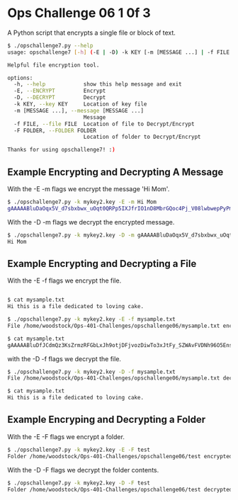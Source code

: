 # Ops Challenge 06 1 0f 3

A Python script that encrypts a single file or block of text.

```bash
$ ./opschallenge7.py --help
usage: opschallenge7 [-h] (-E | -D) -k KEY [-m [MESSAGE ...] | -f FILE | -F FOLDER]

Helpful file encryption tool.

options:
  -h, --help            show this help message and exit
  -E, --ENCRYPT         Encrypt
  -D, --DECRYPT         Decrypt
  -k KEY, --key KEY     Location of key file
  -m [MESSAGE ...], --message [MESSAGE ...]
                        Message
  -f FILE, --file FILE  Location of file to Decrypt/Encrypt
  -F FOLDER, --FOLDER FOLDER
                        Location of folder to Decrypt/Encrypt

Thanks for using opschallenge7! :)
```

## Example Encrypting and Decrypting A Message

With the -E -m flags we encrypt the message 'Hi Mom'.

```bash
$ ./opschallenge7.py -k mykey2.key -E -m Hi Mom
gAAAAABluDaOqx5V_d7sbxbwx_uOqt0QRPp5IXJfrIO1nD8MbrGQoc4Pj_V08lwbwepPyPmjfsflhPH2MrN6WJH79TqVAeVqIg==
```

With the -D -m flags we decrypt the encrypted message.

```bash
$ ./opschallenge7.py -k mykey2.key -D -m gAAAAABluDaOqx5V_d7sbxbwx_uOqt0QRPp5IXJfrIO1nD8MbrGQoc4Pj_V08lwbwepPyPmjfsflhPH2MrN6WJH79TqVAeVqIg==
Hi Mom
```

## Example Encrypting and Decrypting a File

With the -E -f flags we encrypt the file.

```bash

$ cat mysample.txt 
Hi this is a file dedicated to loving cake.

$ ./opschallenge7.py -k mykey2.key -E -f mysample.txt 
File /home/woodstock/Ops-401-Challenges/opschallenge06/mysample.txt encrypted successfully.

$ cat mysample.txt 
gAAAAABluDfJCdmQz3KsZrmzRFGbLxJh9otjDFjvozDiwTo3xJtFy_SZWAvFVDNh96O5EnsJpygsbqryaFjaInl-BtvFz0niZBqm5cDcVcNMzIFvSBWENGamwyoUlGbgbSMy28Klmtcg

```

with the -D -f flags we decrypt the file.

```bash
$ ./opschallenge7.py -k mykey2.key -D -f mysample.txt 
File /home/woodstock/Ops-401-Challenges/opschallenge06/mysample.txt decrypted successfully.

$ cat mysample.txt 
Hi this is a file dedicated to loving cake.
```

## Example Encryping and Decrypting a Folder

With the -E -F flags we encrypt a folder.

```bash
$ ./opschallenge7.py -k mykey2.key -E -F test 
Folder /home/woodstock/Ops-401-Challenges/opschallenge06/test encrypted successfully.
```

With the -D -F flags we decrypt the folder contents.

```bash
$ ./opschallenge7.py -k mykey2.key -D -F test 
Folder /home/woodstock/Ops-401-Challenges/opschallenge06/test decrypted successfully.
```